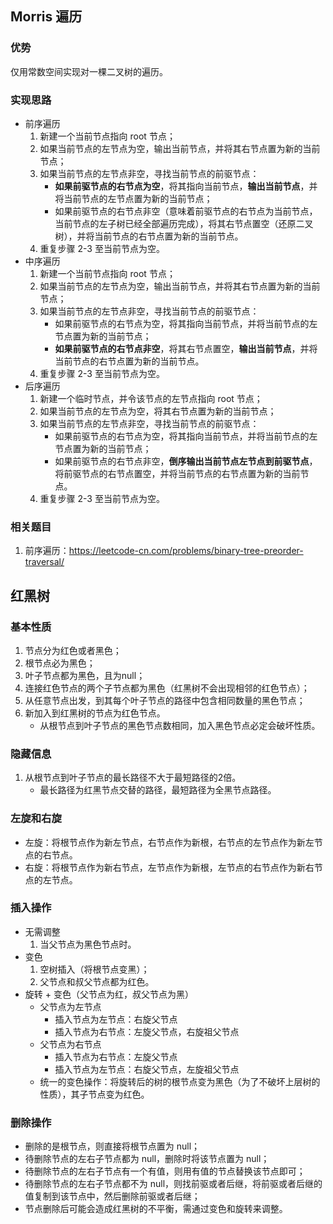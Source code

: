 ## Morris 遍历

### 优势
仅用常数空间实现对一棵二叉树的遍历。

### 实现思路
- 前序遍历
  1. 新建一个当前节点指向 root 节点；
  2. 如果当前节点的左节点为空，输出当前节点，并将其右节点置为新的当前节点；
  3. 如果当前节点的左节点非空，寻找当前节点的前驱节点：
     - **如果前驱节点的右节点为空**，将其指向当前节点，**输出当前节点**，并将当前节点的左节点置为新的当前节点；
     - 如果前驱节点的右节点非空（意味着前驱节点的右节点为当前节点，当前节点的左子树已经全部遍历完成），将其右节点置空（还原二叉树），并将当前节点的右节点置为新的当前节点。
  4. 重复步骤 2-3 至当前节点为空。
- 中序遍历
  1. 新建一个当前节点指向 root 节点；
  2. 如果当前节点的左节点为空，输出当前节点，并将其右节点置为新的当前节点；
  3. 如果当前节点的左节点非空，寻找当前节点的前驱节点：
     - 如果前驱节点的右节点为空，将其指向当前节点，并将当前节点的左节点置为新的当前节点；
     - **如果前驱节点的右节点非空**，将其右节点置空，**输出当前节点**，并将当前节点的右节点置为新的当前节点。
  4. 重复步骤 2-3 至当前节点为空。
- 后序遍历
  1. 新建一个临时节点，并令该节点的左节点指向 root 节点；
  2. 如果当前节点的左节点为空，将其右节点置为新的当前节点；
  3. 如果当前节点的左节点非空，寻找当前节点的前驱节点：
     - 如果前驱节点的右节点为空，将其指向当前节点，并将当前节点的左节点置为新的当前节点；
     - 如果前驱节点的右节点非空，**倒序输出当前节点左节点到前驱节点**，将前驱节点的右节点置空，并将当前节点的右节点置为新的当前节点。
  4. 重复步骤 2-3 至当前节点为空。

### 相关题目
  1. 前序遍历：https://leetcode-cn.com/problems/binary-tree-preorder-traversal/

## 红黑树

### 基本性质
1. 节点分为红色或者黑色；
2. 根节点必为黑色；
3. 叶子节点都为黑色，且为null；
4. 连接红色节点的两个子节点都为黑色（红黑树不会出现相邻的红色节点）；
5. 从任意节点出发，到其每个叶子节点的路径中包含相同数量的黑色节点；
6. 新加入到红黑树的节点为红色节点。
   - 从根节点到叶子节点的黑色节点数相同，加入黑色节点必定会破坏性质。

### 隐藏信息
1. 从根节点到叶子节点的最长路径不大于最短路径的2倍。
   - 最长路径为红黑节点交替的路径，最短路径为全黑节点路径。

### 左旋和右旋
- 左旋：将根节点作为新左节点，右节点作为新根，右节点的左节点作为新左节点的右节点。
- 右旋：将根节点作为新右节点，左节点作为新根，左节点的右节点作为新右节点的左节点。

### 插入操作
- 无需调整
  1. 当父节点为黑色节点时。
- 变色
  1. 空树插入（将根节点变黑）；
  2. 父节点和叔父节点都为红色。
- 旋转 + 变色（父节点为红，叔父节点为黑）
  - 父节点为左节点
    - 插入节点为左节点：右旋父节点
    - 插入节点为右节点：左旋父节点，右旋祖父节点
  - 父节点为右节点
    - 插入节点为右节点：左旋父节点
    - 插入节点为左节点：右旋父节点，左旋祖父节点
  - 统一的变色操作：将旋转后的树的根节点变为黑色（为了不破坏上层树的性质），其子节点变为红色。

### 删除操作
- 删除的是根节点，则直接将根节点置为 null；
- 待删除节点的左右子节点都为 null，删除时将该节点置为 null；
- 待删除节点的左右子节点有一个有值，则用有值的节点替换该节点即可；
- 待删除节点的左右子节点都不为 null，则找前驱或者后继，将前驱或者后继的值复制到该节点中，然后删除前驱或者后继；
- 节点删除后可能会造成红黑树的不平衡，需通过变色和旋转来调整。
  
